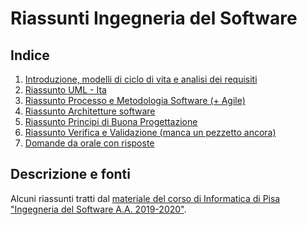 # Riassunti Ingegneria del Software

## Indice
1) <a href="Riassunto_Slide_1-3.pdf">Introduzione, modelli di ciclo di vita e analisi dei requisiti</a>
2) <a href="Riassunto_Uml_Ita.pdf">Riassunto UML - Ita</a>
3) <a href="Riassunto_Libro_Parte_1.pdf">Riassunto Processo e Metodologia Software (+ Agile)</a>
4) <a href="Architetture_software_e_progettazione_di_dettaglio___riassunto.pdf">Riassunto Architetture software</a>
5) <a href="Riassunto_Buona_Progettazione.pdf">Riassunto Principi di Buona Progettazione</a>
6) <a href="Riassunto Testing e Validazione.pdf">Riassunto Verifica e Validazione (manca un pezzetto ancora)</a>
7) <a href="#">Domande da orale con risposte</a>

## Descrizione e fonti
Alcuni riassunti tratti dal <a href="http://didawiki.di.unipi.it/doku.php/informatica/is-a/start">materiale del corso di Informatica di Pisa "Ingegneria del Software A.A. 2019-2020"</a>.

